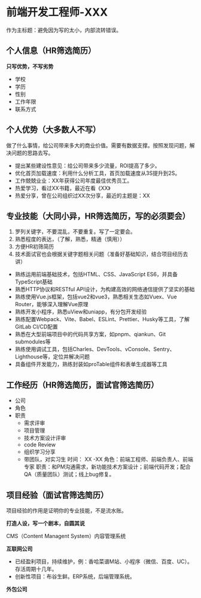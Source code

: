 # 前端开发工程师-XXX
  作为主标题：避免因为写的太小，内部流转错误。

## 个人信息（HR筛选简历）
**只写优势，不写劣势**
- 学校
- 学历
- 性别
- 工作年限
- 联系方式

## 个人优势（大多数人不写）
  做了什么事情，给公司带来多大的商业价值。需要有数据支撑。按照发现问题，解决问题的思路去写。
  - 提出某些建设性意见：给公司带来多少流量，ROI提高了多少。
  - 优化首页加载速度：利用什么分析工具，首页加载速度从3S提升到2S。
  - 工作兢兢业业：XX年获得公司年度最佳优秀员工。
  - 热爱学习，看过XX书籍，最近在看《XX》
  - 热爱分享，曾在公司组织过XX次分享，最近的主题是：XX
  

## 专业技能（大同小异，HR筛选简历，写的必须要会）
  1. 罗列关键字，不要混乱，不要重复。写了一定要会。
  1. 熟悉程度的表达，（了解，熟悉，精通（慎用））
  2. 方便HR初筛简历
  3. 技术面试官也会根据关键字题相关问题（准备好基础知识，结合项目经历去讲）
   
  - 熟练运用前端基础技术，包括HTML、CSS、JavaScript ES6，并具备TypeScript基础
  - 熟悉HTTP协议和RESTful API设计，为构建高效的网络通信提供了坚实的基础
  - 熟练使用Vue.js框架，包括vue2和vue3，熟悉相关生态如Vuex、Vue Router，能够深入理解Vue原理
  - 熟练开发小程序，熟悉uView和uniapp，有分包开发经验
  - 熟练配置Webpack、Vite、Babel、ESLint、Prettier、Husky等工具，了解GitLab CI/CD配置
  - 熟悉在大型前端项目中的代码共享方案，如pnpm、qiankun、Git submodules等
  - 熟练使用调试工具，包括Charles、DevTools、vConsole、Sentry、Lighthouse等，定位并解决问题
  - 具备组件开发能力，熟练封装如proTable组件和表单生成器等工具

## 工作经历（HR筛选简历，面试官筛选简历）
 - 公司
 - 角色
 - 职责
   - 需求评审
   - 项目管理
   - 技术方案设计评审
   - code Review
   - 组织学习分享
   - 带团队，对实习生
  时间： XX -XX
  角色：前端工程师、前端负责人、前端专家
  职责：和PM沟通需求，新功能技术方案设计；前端代码开发；配合QA（质量团队）测试；线上bug修复。

## 项目经验（面试官筛选简历）
项目经验的作用是证明你的专业技能，不是流水账。

**打造人设，写一个剧本，自圆其说**

CMS（Content Managent System）内容管理系统

**互联网公司**
- 已经盈利项目，持续维护，例：香哈菜谱M站、小程序（微信、百度、UC）。存活周期十几年。
- 创新性项目：布谷生鲜。ERP系统，后端管理系统。

**外包公司**



<!-- ### 智慧园区项目（合作单位：中软国际、海康威视、商汤科技、伟岸纵横）
**遵循star模型**
- 项目介绍：智慧城市的目标在于融合各类信息资源，优化院区的运行效能。通过物联网设备的数据采集，以数据分析为核心，实现智能化决策与资源精准分配。该项目包括综合集成平台、数据管理平台以及物联网平台。借此项目为蓝本，将其推广至武汉协和医院、甘肃妇幼保健医院、福建三明医院、贵州航天等。（项目足够大，证明公司实力强，你自然也不弱）
- 技术栈
  - 框架：Vue3 + Vue2 + Qiankun + TypeScript + Vuex + Pinia + Vue-router
  - 插件：ElementUI + VantUI + Gis + Antv/x6 + Echarts + CodeMirror
  - 构建：Vite + Webpack + babel + eslint + prettier + git submodules  + commitlint
  - 性能分析：Lighthouse
  - 项目管理：jenkins + jria
- 工作成就：
  - 在基座应用开发方面，我运用了 qiankun 框架，成功整合了其他平台项目，并实现了各项目间的权限打通。同时，通过使用 git submodules 管理公共代码，为项目的协同开发提供了便捷手段。
  - 带领2人共同完成了数据平台的前端开发，承担了项目中核心模块——工作流定义的开发工作。为了提升用户的整体体验，借鉴了 ProcessOn 等优秀平台，努力完善了用户界面的设计。同时，我还使用异步组件引入了 CodeMirror 插件，以提升用户在网页编码过程中的舒适度和便捷性。
  - 参与开发综合集成平台，涵盖综合安防、工单中心和设备管理等多个模块。在这个过程中，我通过chrome任务管理器分析页面，找到内存泄漏的导火索——Echarts3D实例未销毁，同时列举出组件销毁时必须销毁的实例，并组织分享会同步到全员，从根本上解决了潜在的内存泄漏隐患。
  - 使用了requestAnimationFrame封装轮询方法，节省了服务器带宽，同时解决token无法过期的问题。
  - 优化解决webview中列表页面的体验，达到按需刷新的效果。
  - 使用Lighthouse对项目进行性能分析，将综合集成平台首页从4S优化到700ms。

**数据采集（iot）海康**
  - 物联网设备数据，例如：摄像头（监控火情、高空抛物、打架），空调
**商汤科技（人工智能识别）**
  - 人工智能分析数据。触发异常告警
**智慧城市（中软国际）**
  - 定时任务（空调、灯）。
  - 指派工单。
**GIS(伟岸纵横)**
  GIS，调三方API -->

  
